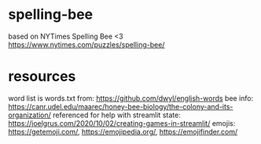 # spelling-bee

based on NYTimes Spelling Bee <3
https://www.nytimes.com/puzzles/spelling-bee/


# resources
word list is words.txt from: https://github.com/dwyl/english-words
bee info: https://canr.udel.edu/maarec/honey-bee-biology/the-colony-and-its-organization/
referenced for help with streamlit state: https://joelgrus.com/2020/10/02/creating-games-in-streamlit/
emojis: https://getemoji.com/, https://emojipedia.org/, https://emojifinder.com/
